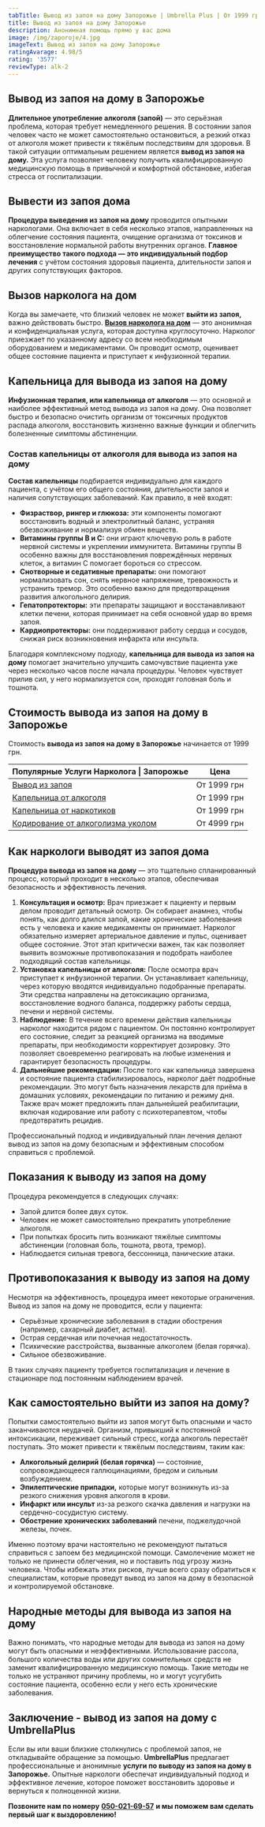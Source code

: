 ```yaml
---
tabTitle: Вывод из запоя на дому Запорожье | Umbrella Plus | От 1999 грн
title: Вывод из запоя на дому Запорожье
description: Анонимная помощь прямо у вас дома
image: /img/zaporoje/4.jpg
imageText: Вывод из запоя на дому Запорожье
ratingAvarage: 4.98/5
rating: '3577'
reviewType: alk-2
---
```


## Вывод из запоя на дому в Запорожье

**Длительное употребление алкоголя (запой)** — это серьёзная проблема, которая требует немедленного решения. В состоянии запоя человек часто не может самостоятельно остановиться, а резкий отказ от алкоголя может привести к тяжёлым последствиям для здоровья. В такой ситуации оптимальным решением является **вывод из запоя на дому.** Эта услуга позволяет человеку получить квалифицированную медицинскую помощь в привычной и комфортной обстановке, избегая стресса от госпитализации.

## Вывести из запоя дома

**Процедура выведения из запоя на дому** проводится опытными наркологами. Она включает в себя несколько этапов, направленных на облегчение состояния пациента, очищение организма от токсинов и восстановление нормальной работы внутренних органов. **Главное преимущество такого подхода — это индивидуальный подбор лечения** с учётом состояния здоровья пациента, длительности запоя и других сопутствующих факторов.

## Вызов нарколога на дом

Когда вы замечаете, что близкий человек не может **выйти из запоя,** важно действовать быстро. **[Вызов нарколога на дом](https://umbrella-plus.com.ua/zaporozie/narcolog-na-dom-zaporoje/)** — это анонимная и конфиденциальная услуга, которая доступна круглосуточно. Нарколог приезжает по указанному адресу со всем необходимым оборудованием и медикаментами. Он проводит осмотр, оценивает общее состояние пациента и приступает к инфузионной терапии.

## Капельница для вывода из запоя на дому

**Инфузионная терапия, или капельница от алкоголя** — это основной и наиболее эффективный метод вывода из запоя на дому. Она позволяет быстро и безопасно очистить организм от токсичных продуктов распада алкоголя, восстановить жизненно важные функции и облегчить болезненные симптомы абстиненции.

### Состав капельницы от алкоголя для вывода из запоя на дому

**Состав капельницы** подбирается индивидуально для каждого пациента, с учётом его общего состояния, длительности запоя и наличия сопутствующих заболеваний. Как правило, в неё входят:

* **Физраствор, рингер и глюкоза:** эти компоненты помогают восстановить водный и электролитный баланс, устраняя обезвоживание и нормализуя обмен веществ.
* **Витамины группы В и С:** они играют ключевую роль в работе нервной системы и укреплении иммунитета. Витамины группы В особенно важны для восстановления повреждённых нервных клеток, а витамин С помогает бороться со стрессом.
* **Снотворные и седативные препараты:** они помогают нормализовать сон, снять нервное напряжение, тревожность и устранить тремор. Это особенно важно для предотвращения развития алкогольного делирия.
* **Гепатопротекторы:** эти препараты защищают и восстанавливают клетки печени, которая принимает на себя основной удар во время запоя.
* **Кардиопротекторы:** они поддерживают работу сердца и сосудов, снижая риск возникновения инфаркта или инсульта.

Благодаря комплексному подходу, **капельница для вывода из запоя на дому** помогает значительно улучшить самочувствие пациента уже через несколько часов после начала процедуры. Человек чувствует прилив сил, у него нормализуется сон, проходят головная боль и тошнота.

## Стоимость вывода из запоя на дому в Запорожье

Стоимость **вывода из запоя на дому в Запорожье** начинается от 1999 грн.

| Популярные Услуги Нарколога \| Запорожье                                                                   | Цена        |
| ---------------------------------------------------------------------------------------------------------- | ----------- |
| [Вывод из запоя](https://umbrella-plus.com.ua/zaporozie/vivod-iz-zapoia-zaparoje/)                         | От 1999 грн |
| [Капельница от алкоголя](https://umbrella-plus.com.ua/zaporozie/kapelnica_ot_alkogola_na_domy_zaporozhye/) | От 1999 грн |
| [Капельница от наркотиков](kapelnica-ot-nakrotikov-zp)                                                     | От 1999 грн |
| [Кодирование от алкоголизма уколом](kodirovka-ot-alkogolia-zp)                                             | От 4999 грн |

## Как наркологи выводят из запоя дома

**Процедура вывода из запоя на дому** — это тщательно спланированный процесс, который проходит в несколько этапов, обеспечивая безопасность и эффективность лечения.

1. **Консультация и осмотр:** Врач приезжает к пациенту и первым делом проводит детальный осмотр. Он собирает анамнез, чтобы понять, как долго длился запой, какие хронические заболевания есть у человека и какие медикаменты он принимает. Нарколог обязательно измеряет артериальное давление и пульс, оценивает общее состояние. Этот этап критически важен, так как позволяет выявить возможные противопоказания и подобрать наиболее подходящий состав капельницы.
2. **Установка капельницы от алкоголя:** После осмотра врач приступает к инфузионной терапии. Он устанавливает капельницу, через которую вводятся индивидуально подобранные препараты. Эти средства направлены на детоксикацию организма, восстановление водного баланса, поддержку работы сердца, печени и нервной системы.
3. **Наблюдение:** В течение всего времени действия капельницы нарколог находится рядом с пациентом. Он постоянно контролирует его состояние, следит за реакцией организма на вводимые препараты, при необходимости корректирует дозировку. Это позволяет своевременно реагировать на любые изменения и гарантирует безопасность процедуры.
4. **Дальнейшие рекомендации:** После того как капельница завершена и состояние пациента стабилизировалось, нарколог даёт подробные рекомендации. Это могут быть назначения лекарств для приёма в домашних условиях, рекомендации по питанию и режиму дня. Также врач может предложить план дальнейшей реабилитации, включая кодирование или работу с психотерапевтом, чтобы предотвратить рецидив.

Профессиональный подход и индивидуальный план лечения делают вывод из запоя на дому безопасным и эффективным способом справиться с проблемой.

## Показания к выводу из запоя на дому

Процедура рекомендуется в следующих случаях:

* Запой длится более двух суток.
* Человек не может самостоятельно прекратить употребление алкоголя.
* При попытках бросить пить возникают тяжёлые симптомы абстиненции (головная боль, тошнота, рвота, тремор).
* Наблюдается сильная тревога, бессонница, панические атаки.

## Противопоказания к выводу из запоя на дому

Несмотря на эффективность, процедура имеет некоторые ограничения. Вывод из запоя на дому не проводится, если у пациента:

* Серьёзные хронические заболевания в стадии обострения (например, сахарный диабет, астма).
* Острая сердечная или почечная недостаточность.
* Психические расстройства, вызванные алкоголем (белая горячка).
* Сильное обезвоживание.

В таких случаях пациенту требуется госпитализация и лечение в стационаре под постоянным наблюдением врачей.

## Как самостоятельно выйти из запоя на дому?

Попытки самостоятельно выйти из запоя могут быть опасными и часто заканчиваются неудачей. Организм, привыкший к постоянной интоксикации, переживает сильный стресс, когда алкоголь перестаёт поступать. Это может привести к тяжёлым последствиям, таким как:

* **Алкогольный делирий (белая горячка)** — состояние, сопровождающееся галлюцинациями, бредом и сильным возбуждением.
* **Эпилептические припадки,** которые могут возникнуть из-за резкого снижения уровня алкоголя в крови.
* **Инфаркт или инсульт** из-за резкого скачка давления и нагрузки на сердечно-сосудистую систему.
* **Обострение хронических заболеваний** печени, поджелудочной железы, почек.

Именно поэтому врачи настоятельно не рекомендуют пытаться справиться с запоем без медицинской помощи. Самолечение может не только не принести облегчения, но и поставить под угрозу жизнь человека. Чтобы избежать этих рисков, лучше всего сразу обратиться к специалистам, которые проведут вывод из запоя на дому в безопасной и контролируемой обстановке.

## Народные методы для вывода из запоя на дому

Важно понимать, что народные методы для вывода из запоя на дому могут быть опасными и неэффективными. Использование рассола, большого количества воды или других сомнительных средств не заменит квалифицированную медицинскую помощь. Такие методы не только не устраняют причину проблемы, но и могут усугубить состояние пациента, особенно если у него есть хронические заболевания.

## Заключение - вывод из запоя на дому с UmbrellaPlus

Если вы или ваши близкие столкнулись с проблемой запоя, не откладывайте обращение за помощью. **UmbrellaPlus** предлагает профессиональные и анонимные **услуги по выводу из запоя на дому в Запорожье.** Опытные наркологи обеспечат индивидуальный подход и эффективное лечение, которое поможет восстановить здоровье и вернуться к полноценной жизни.

**Позвоните нам по номеру** **[050-021-69-57](tel:0500216957)** **и мы поможем вам сделать первый шаг к выздоровлению!**
